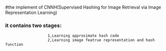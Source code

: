 #the implement of CNNH(Supervised Hashing for Image Retrieval via Image Representation Learning)
### it contains two stages: 
                       1,Learning approximate hash code
                       2,Learning image featrue representation and hash function
